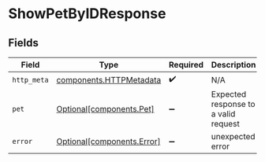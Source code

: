 # ShowPetByIDResponse


## Fields

| Field                                                              | Type                                                               | Required                                                           | Description                                                        |
| ------------------------------------------------------------------ | ------------------------------------------------------------------ | ------------------------------------------------------------------ | ------------------------------------------------------------------ |
| `http_meta`                                                        | [components.HTTPMetadata](../../models/components/httpmetadata.md) | :heavy_check_mark:                                                 | N/A                                                                |
| `pet`                                                              | [Optional[components.Pet]](../../models/components/pet.md)         | :heavy_minus_sign:                                                 | Expected response to a valid request                               |
| `error`                                                            | [Optional[components.Error]](../../models/components/error.md)     | :heavy_minus_sign:                                                 | unexpected error                                                   |